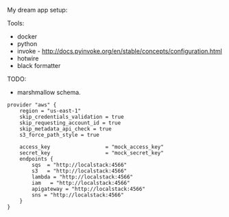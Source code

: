 My dream app setup:

Tools:

* docker
* python
* invoke - http://docs.pyinvoke.org/en/stable/concepts/configuration.html
* hotwire
* black formatter

TODO:
 
* marshmallow schema.


```
provider "aws" {
    region = "us-east-1"
    skip_credentials_validation = true
    skip_requesting_account_id = true
    skip_metadata_api_check = true
    s3_force_path_style = true

    access_key                  = "mock_access_key"
    secret_key                  = "mock_secret_key"
    endpoints {
        sqs  = "http://localstack:4566"
        s3   = "http://localstack:4566"
        lambda = "http://localstack:4566"
        iam   = "http://localstack:4566"
        apigateway = "http://localstack:4566"
        sns = "http://localstack:4566"
    }
}
```

